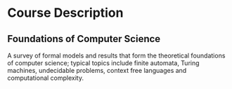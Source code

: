 # Course Description
## Foundations of Computer Science
A survey of formal models and results that form the theoretical foundations of computer science; typical topics include finite automata, Turing machines, undecidable problems, context free languages and computational complexity.